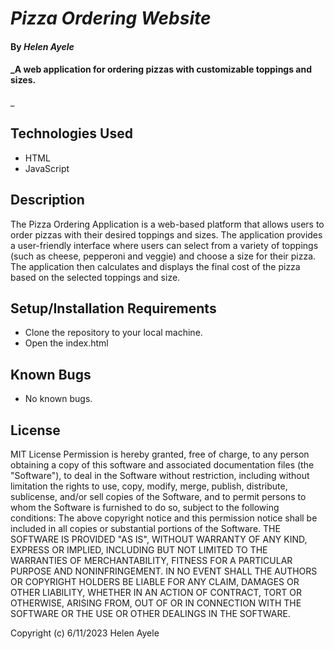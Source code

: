 # _Pizza Ordering Website_

#### By _**Helen Ayele**_

#### _A web application for ordering pizzas with customizable toppings and sizes.
_

## Technologies Used

* HTML
* JavaScript


## Description

The Pizza Ordering Application is a web-based platform that allows users to order pizzas with their desired toppings and sizes. The application provides a user-friendly interface where users can select from a variety of toppings (such as cheese, pepperoni and veggie) and choose a size for their pizza. The application then calculates and displays the final cost of the pizza based on the selected toppings and size.

## Setup/Installation Requirements

* Clone the repository to your local machine.
* Open the index.html

## Known Bugs

* No known bugs.

## License

MIT License Permission is hereby granted, free of charge, to any person obtaining a copy of this software and associated documentation files (the "Software"), to deal in the Software without restriction, including without limitation the rights to use, copy, modify, merge, publish, distribute, sublicense, and/or sell copies of the Software, and to permit persons to whom the Software is furnished to do so, subject to the following conditions: The above copyright notice and this permission notice shall be included in all copies or substantial portions of the Software. THE SOFTWARE IS PROVIDED "AS IS", WITHOUT WARRANTY OF ANY KIND, EXPRESS OR IMPLIED, INCLUDING BUT NOT LIMITED TO THE WARRANTIES OF MERCHANTABILITY, FITNESS FOR A PARTICULAR PURPOSE AND NONINFRINGEMENT. IN NO EVENT SHALL THE AUTHORS OR COPYRIGHT HOLDERS BE LIABLE FOR ANY CLAIM, DAMAGES OR OTHER LIABILITY, WHETHER IN AN ACTION OF CONTRACT, TORT OR OTHERWISE, ARISING FROM, OUT OF OR IN CONNECTION WITH THE SOFTWARE OR THE USE OR OTHER DEALINGS IN THE SOFTWARE.

Copyright (c) 6/11/2023 Helen Ayele